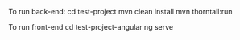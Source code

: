 To run back-end:
cd test-project
mvn clean install
mvn thorntail:run

To run front-end
cd test-project-angular
ng serve